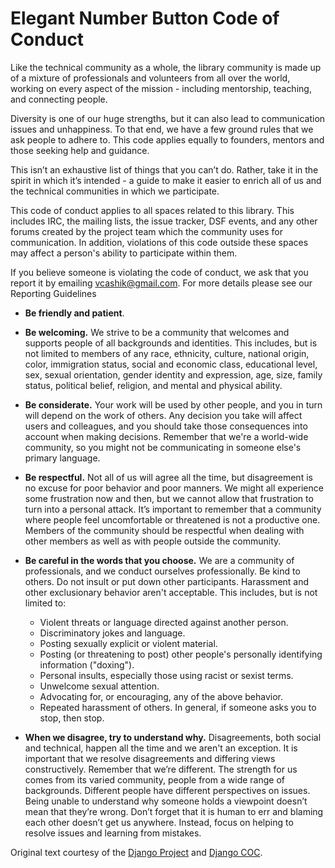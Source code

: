 # Elegant Number Button Code of Conduct

Like the technical community as a whole, the library community is made up of a mixture of professionals and volunteers from all over the world, working on every aspect of the mission - including mentorship, teaching, and connecting people.

Diversity is one of our huge strengths, but it can also lead to communication issues and unhappiness. To that end, we have a few ground rules that we ask people to adhere to. This code applies equally to founders, mentors and those seeking help and guidance.

This isn’t an exhaustive list of things that you can’t do. Rather, take it in the spirit in which it’s intended - a guide to make it easier to enrich all of us and the technical communities in which we participate.

This code of conduct applies to all spaces related to this library. This includes IRC, the mailing lists, the issue tracker, DSF events, and any other forums created by the project team which the community uses for communication. In addition, violations of this code outside these spaces may affect a person's ability to participate within them.

If you believe someone is violating the code of conduct, we ask that you report it by emailing vcashik@gmail.com. For more details please see our Reporting Guidelines

   *  **Be friendly and patient**.

   *  **Be welcoming.** We strive to be a community that welcomes and supports people of all backgrounds and identities. This includes, but is not limited to members of any race, ethnicity, culture, national origin, color, immigration status, social and economic class, educational level, sex, sexual orientation, gender identity and expression, age, size, family status, political belief, religion, and mental and physical ability.

   *  **Be considerate.** Your work will be used by other people, and you in turn will depend on the work of others. Any decision you take will affect users and colleagues, and you should take those consequences into account when making decisions. Remember that we're a world-wide community, so you might not be communicating in someone else's primary language.

   *  **Be respectful.** Not all of us will agree all the time, but disagreement is no excuse for poor behavior and poor manners. We might all experience some frustration now and then, but we cannot allow that frustration to turn into a personal attack. It’s important to remember that a community where people feel uncomfortable or threatened is not a productive one. Members of the community should be respectful when dealing with other members as well as with people outside the community.

   *  **Be careful in the words that you choose.** We are a community of professionals, and we conduct ourselves professionally. Be kind to others. Do not insult or put down other participants. Harassment and other exclusionary behavior aren't acceptable. This includes, but is not limited to:
      *  Violent threats or language directed against another person.
      *  Discriminatory jokes and language.
      *  Posting sexually explicit or violent material.
      *  Posting (or threatening to post) other people's personally identifying information ("doxing").
      *  Personal insults, especially those using racist or sexist terms.
      *  Unwelcome sexual attention.
      *  Advocating for, or encouraging, any of the above behavior.
      *  Repeated harassment of others. In general, if someone asks you to stop, then stop.

   *  **When we disagree, try to understand why.** Disagreements, both social and technical, happen all the time and we aren't an exception. It is important that we resolve disagreements and differing views constructively. Remember that we’re different. The strength for us comes from its varied community, people from a wide range of backgrounds. Different people have different perspectives on issues. Being unable to understand why someone holds a viewpoint doesn’t mean that they’re wrong. Don’t forget that it is human to err and blaming each other doesn’t get us anywhere. Instead, focus on helping to resolve issues and learning from mistakes.

Original text courtesy of the [Django Project](https://www.djangoproject.com) and [Django COC](https://www.djangoproject.com/conduct/).
